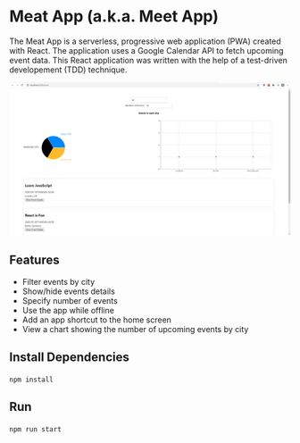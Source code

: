 # Meat App (a.k.a. Meet App)

The Meat App is a serverless, progressive web application (PWA) created with React.  The application uses a Google Calendar API to fetch upcoming event data.  This React application was written with the help of a test-driven developement (TDD) technique.

![Meat App Snip](/public/Snip5_meetApp.PNG) 

## Features

- Filter events by city 
- Show/hide events details
- Specify number of events
- Use the app while offline
- Add an app shortcut to the home screen
- View a chart showing the number of upcoming events by city

## Install Dependencies

`npm install` 

## Run

`npm run start`
